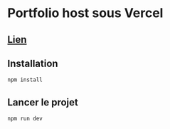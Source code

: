 # Portfolio host sous Vercel

## [Lien](https://portfolio-s4-gamma.vercel.app/)

## Installation

```bash
npm install
```

## Lancer le projet

```bash
npm run dev
```
